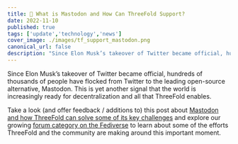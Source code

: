 ```yaml
---
title: 🎒 What is Mastodon and How Can ThreeFold Support? 
date: 2022-11-10
published: true
tags: ['update','technology','news']
cover_image: ./images/tf_support_mastodon.png
canonical_url: false
description: "Since Elon Musk’s takeover of Twitter became official, hundreds of thousands of people have flocked from Twitter to the leading open-source alternative, Mastodon. This is yet another signal that the world is increasingly ready for decentralization and all that ThreeFold enables."
---
```


Since Elon Musk’s takeover of Twitter became official, hundreds of thousands of people have flocked from Twitter to the leading open-source alternative, Mastodon. This is yet another signal that the world is increasingly ready for decentralization and all that ThreeFold enables.

Take a look (and offer feedback / additions to) this post about [Mastodon and how ThreeFold can solve some of its key challenges](https://forum.threefold.io/t/mastodon-threefold-101-what-is-mastodon-and-how-can-threefold-support/3494) and explore our growing [forum category on the Fediverse](https://forum.threefold.io/c/threefold-grid-utilization/fediverse/113) to learn about some of the efforts ThreeFold and the community are making around this important moment.
